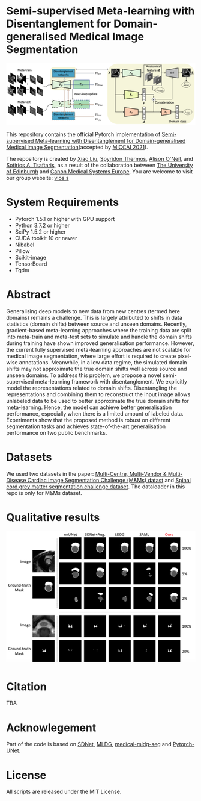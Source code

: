# Semi-supervised Meta-learning with Disentanglement for Domain-generalised Medical Image Segmentation
![model](figures/model.png)

This repository contains the official Pytorch implementation of [Semi-supervised Meta-learning with Disentanglement for Domain-generalised Medical Image Segmentation](https://arxiv.org/abs/2106.13292)(accepted by [MICCAI 2021](https://miccai2021.org/en/)).

The repository is created by [Xiao Liu](https://github.com/xxxliu95), [Spyridon Thermos](https://github.com/spthermo), [Alison O'Neil](https://vios.science/team/oneil), and [Sotirios A. Tsaftaris](https://www.eng.ed.ac.uk/about/people/dr-sotirios-tsaftaris), as a result of the collaboration between [The University of Edinburgh](https://www.eng.ed.ac.uk/) and [Canon Medical Systems Europe](https://eu.medical.canon/). You are welcome to visit our group website: [vios.s](https://vios.science/)

# System Requirements
* Pytorch 1.5.1 or higher with GPU support
* Python 3.7.2 or higher
* SciPy 1.5.2 or higher
* CUDA toolkit 10 or newer
* Nibabel
* Pillow
* Scikit-image
* TensorBoard
* Tqdm

# Abstract
Generalising deep models to new data from new centres (termed here domains) remains a challenge. This is largely attributed to shifts in data statistics (domain shifts) between source and unseen domains. Recently, gradient-based meta-learning approaches where the training data are split into meta-train and meta-test sets to simulate and handle the domain shifts during training have shown improved generalisation performance. However, the current fully supervised meta-learning approaches are not scalable for medical image segmentation, where large effort is required to create pixel-wise annotations. Meanwhile, in a low data regime, the simulated domain shifts may not approximate the true domain shifts well across source and unseen domains. To address this problem, we propose a novel semi-supervised meta-learning framework with disentanglement. We explicitly model the representations related to domain shifts. Disentangling the representations and combining them to reconstruct the input image allows unlabeled data to be used to better approximate the true domain shifts for meta-learning. Hence, the model can achieve better generalisation performance, especially when there is a limited amount of labeled data. Experiments show that the proposed method is robust on different segmentation tasks and achieves state-of-the-art generalisation performance on two public benchmarks.

# Datasets
We used two datasets in the paper: [Multi-Centre, Multi-Vendor & Multi-Disease
Cardiac Image Segmentation Challenge (M&Ms) datast](https://www.ub.edu/mnms/) and [Spinal cord grey matter segmentation challenge dataset](http://niftyweb.cs.ucl.ac.uk/challenge/index.php). The dataloader in this repo is only for M&Ms dataset.

# Qualitative results
![results](figures/result.png)

# Citation
TBA

# Acknowlegement
Part of the code is based on [SDNet](https://github.com/spthermo/SDNet), [MLDG](https://github.com/HAHA-DL/MLDG), [medical-mldg-seg](https://github.com/Pulkit-Khandelwal/medical-mldg-seg) and [Pytorch-UNet](https://github.com/milesial/Pytorch-UNet).

# License
All scripts are released under the MIT License.
